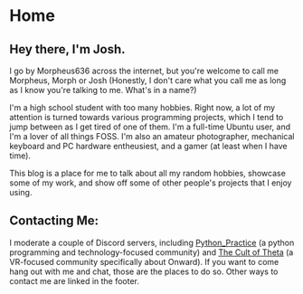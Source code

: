 # Home
## Hey there, I'm Josh. 
I go by Morpheus636 across the internet, but you're welcome to call me 
Morpheus, Morph or Josh (Honestly, I don't care what you call me as long as I
know you're talking to me. What's in a name?)

I'm a high school student with too many hobbies. 
Right now, a lot of my attention is turned towards various programming 
projects, which I tend to jump between as I get tired of one of them.
I'm a full-time Ubuntu user, and I'm a lover of all things FOSS. I'm also an
amateur photographer, mechanical keyboard and PC hardware entheusiest, and 
a gamer (at least when I have time).

This blog is a place for me to talk about all my random hobbies, showcase
some of my work, and show off some of other people's projects that I enjoy
using.

## Contacting Me:
I moderate a 
couple of Discord servers, including 
[Python_Practice](https://discord.gg/bWf3y287S5) (a python programming and
technology-focused community) and 
[The Cult of Theta](https://invite.gg/thetavr) (a VR-focused community
specifically about Onward). If you want to come hang out
with me and chat, those are the places to do so. Other ways to contact me 
are linked in the footer.